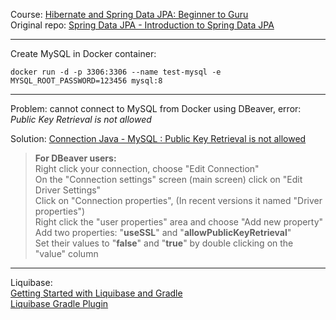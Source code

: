 Course: [Hibernate and Spring Data JPA: Beginner to Guru](https://www.udemy.com/course/hibernate-and-spring-data-jpa-beginner-to-guru/)  
Original repo: [Spring Data JPA - Introduction to Spring Data JPA](https://github.com/springframeworkguru/sdjpa-intro)  


---
Create MySQL in Docker container:
```shell
docker run -d -p 3306:3306 --name test-mysql -e MYSQL_ROOT_PASSWORD=123456 mysql:8
```

---
Problem: cannot connect to MySQL from Docker using DBeaver, error: _Public Key Retrieval is not allowed_

Solution: [Connection Java - MySQL : Public Key Retrieval is not allowed](https://stackoverflow.com/questions/50379839/connection-java-mysql-public-key-retrieval-is-not-allowed)
> **For DBeaver users:**  
> Right click your connection, choose "Edit Connection"  
> On the "Connection settings" screen (main screen) click on "Edit Driver Settings"  
> Click on "Connection properties", (In recent versions it named "Driver properties")  
> Right click the "user properties" area and choose "Add new property"  
> Add two properties: "**useSSL**" and "**allowPublicKeyRetrieval**"  
> Set their values to "**false**" and "**true**" by double clicking on the "value" column  

---
Liquibase:  
[Getting Started with Liquibase and Gradle](https://docs.liquibase.com/tools-integrations/gradle/getting-started-liquibase-gradle.html)  
[Liquibase Gradle Plugin](https://github.com/liquibase/liquibase-gradle-plugin)  

